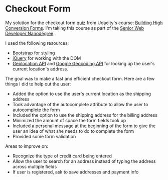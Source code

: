 # Checkout Form

My solution for the checkout form [quiz](https://www.youtube.com/watch?v=R2rWAO4fqow) from Udacity's course: [Building High Conversion Forms](https://www.udacity.com/course/building-high-conversion-web-forms--ud890). I'm taking this course as part of the [Senior Web Developer Nanodegree](https://www.udacity.com/course/senior-web-developer-nanodegree-by-google--nd802).

I used the following resources:

- [Bootstrap](http://getbootstrap.com/) for styling
- [jQuery](https://jquery.com/) for working with the DOM
- [Geolocation API](https://developer.mozilla.org/en-US/docs/Web/API/Geolocation/Using_geolocation) and [Google Geocoding API](https://developers.google.com/maps/documentation/geocoding/intro#ReverseGeocoding) for looking up the user's current location's address.

The goal was to make a fast and efficient checkout form. Here are a few things I did to help out the user:

- Added the option to use the user's current location as the shipping address
- Took advantage of the autocomplete attribute to allow the user to autocomplete the form
- Included the option to use the shipping address for the billing address
- Minimized the amount of space the form fields took up
- Included a personal message at the beginning of the form to give the user an idea of what she needs to do to complete the form
- Provided some form validation

Areas to improve on:

- Recognize the type of credit card being entered
- Allow the user to search for an address instead of typing the address across multiple fields
- If user is registered, ask to save addresses and payment info
